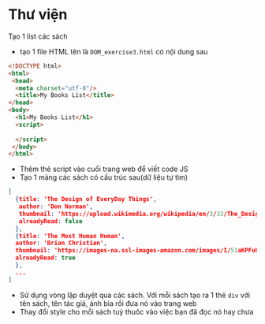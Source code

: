 # Thư viện

Tạo 1 list các sách
- tạo 1 file HTML tên là ```DOM_exercise3.html``` có nội dung sau
```html
<!DOCTYPE html>
<html>
 <head>
  <meta charset="utf-8"/>
  <title>My Books List</title>
</head>
<body>
  <h1>My Books List</h1>
  <script>
  
  </script>
 </body>
</html>
```
- Thêm thẻ script vào cuối trang web để viết code JS
- Tạo 1 mảng các sách có cấu trúc sau(dữ liệu tự tìm)
``` json
[
  {title: 'The Design of EveryDay Things',
   author: 'Don Norman',
   thumbnail: 'https://upload.wikimedia.org/wikipedia/en/3/33/The_Design_of_Everyday_Things_%28cover_1988%29.jpg',
   alreadyRead: false
  },
  {title: 'The Most Human Human',
  author: 'Brian Christian',
  thumbnail: 'https://images-na.ssl-images-amazon.com/images/I/51aKPFuUy1L._SX324_BO1,204,203,200_.jpg',
  alreadyRead: true
  },
  ...
]
```
- Sử dụng vòng lặp duyệt qua các sách. Với mỗi sách tạo ra 1 thẻ ```div``` với tên sách, tên tác giả, ảnh bìa rồi đưa nó vào trang web
- Thay đổi style cho mỗi sách tuỳ thuôc vào việc bạn đã đọc nó hay chưa
